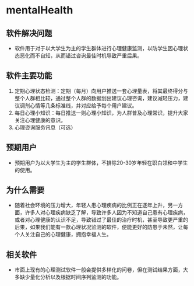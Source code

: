 # mentalHealth  
## 软件解决问题
* 软件用于对于以大学生为主的学生群体进行心理健康监测，以防学生因心理状态恶化而不自知，从而错过咨询最佳时机导致严重后果。
## 软件主要功能
1. 定期心理状态检测：定期（每月）向用户推送一套心理量表，将其最终得分与整个人群相比较，通过整个人群的数据划出建议心理咨询，建议减轻压力，建议调剂心情等几条标准线，并对应给予每个用户建议。
2. 每日心理小知识：每日推送一则心理小知识，为人群普及心理常识，提升大家关注心理健康的意识。
3. 心理咨询服务讯息（可选）
## 预期用户
* 预期用户为以大学生为主的学生群体，不排除20-30岁年轻在职白领和中学生的使用。
  
## 为什么需要
* 随着社会环境的压力增大，年轻人患心理疾病的比例正在逐年上升，另一方面，许多人对心理疾病缺乏了解，导致许多人因为不知道自己患有心理疾病，或者对心理健康的认识不足，导致错过了最佳的治疗时机，甚至导致更严重的后果，如果我们能有一款心理状况监测的软件，便能更好的防患于未然，让每个人关注自己的心理健康，拥抱幸福人生。

## 相关软件
* 市面上现有的心理测试软件一般会提供多样化的问卷，但在测试结果方面，大多缺少量化分析以及根据时间序列监测的功能。
